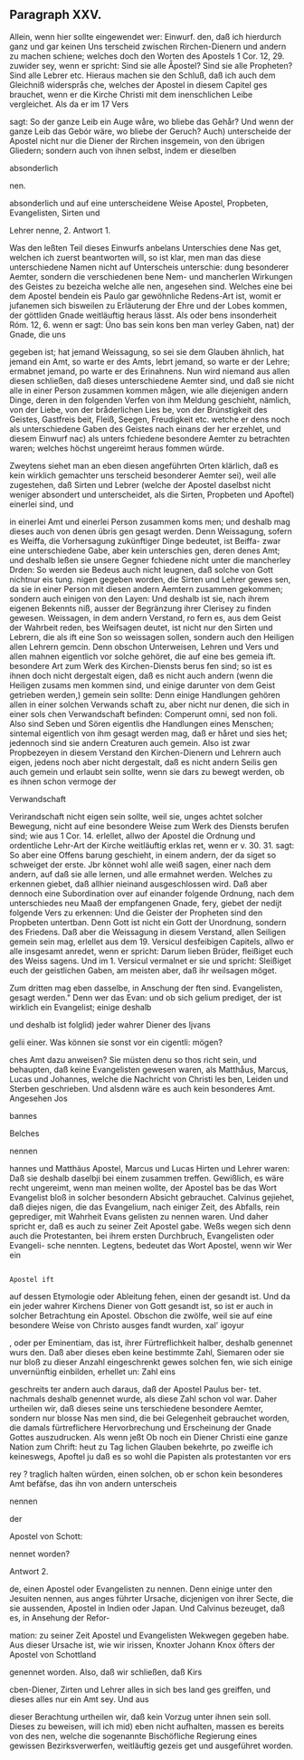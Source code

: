 
<!-- Seite 445 -->
Paragraph  XXV.
---------------

Allein, wenn hier sollte eingewendet wer: Einwurf. den, daß ich hierdurch ganz und gar keinen Uns terscheid zwischen Rirchen-Dienern und andern zu machen schiene; welches doch den Worten des Apostels 1 Cor. 12, 29. zuwider sey, wenn er spricht: Sind sie alle Åpostel? Sind sie alle Propheten? Sind alle Lebrer etc. Hieraus machen sie den Schluß, daß ich auch dem Gleichniß widersprås che, welches der Apostel in diesem Capitel ges brauchet, wenn er die Kirche Christi mit dem inenschlichen Leibe vergleichet. Als da er im 17 Vers

sagt: So der ganze Leib ein Auge wåre, wo bliebe das Gehår? Und wenn der ganze Leib das Gebór wäre, wo bliebe der Geruch? Auch) unterscheide der Apostel nicht nur die Diener der Rirchen insgemein, von den übrigen Gliedern; sondern auch von ihnen selbst, indem er dieselben

absonderlich




nen.
<!-- Seite 446 -->
absonderlich und auf eine unterscheidene Weise Apostel, Propbeten, Evangelisten, Sirten und

Lehrer nenne, 2. Antwort 1.

Was den leßten Teil dieses Einwurfs anbelans Unterschies dene Nas get, welchen ich zuerst beantworten will, so ist klar, men man das diese unterschiedene Namen nicht auf Unterscheis unterschie: dung besonderer Aemter, sondern die verschiedenen bene Nem- und mancherlen Wirkungen des Geistes zu bezeicha welche alle nen, angesehen sind. Welches eine bei dem Apostel bendein eis Paulo gar gewöhnliche Redens-Art ist, womit er jufanemen sich bisweilen zu Erläuterung der Ehre und der Lobes kommen, der göttliden Gnade weitläuftig heraus lässt. Als oder bens insonderheit Róm. 12, 6. wenn er sagt: Üno bas sein kons ben man verley Gaben, nat) der Gnade, die uns

gegeben ist; hat jemand Weissagung, so sei sie dem Glauben ähnlich, hat jemand ein Amt, so warte er des Amts, lebrt jemand, so warte er der Lehre; ermabnet jemand, po warte er des Erinahnens. Nun wird niemand aus allen diesen schließen, daß dieses unterschiedene Aemter sind, und daß sie nicht alle in einer Person zusammen kommen mågen, wie alle diejenigen andern Dinge, deren in den folgenden Verfen von ihm Meldung geschieht, nämlich, von der Liebe, von der bråderlichen Lies be, von der Brúnstigkeit des Geistes, Gastfreis beit, Fleiß, Seegen, Freudigkeit etc. wetche er dens noch als unterschiedene Gaben des Geistes nach einans der her erzehlet, und diesem Einwurf nac) als unters fchiedene besondere Aemter zu betrachten waren; welches höchst ungereimt heraus fommen würde.

Zweytens siehet man an eben diesen angeführten Orten klärlich, daß es kein wirklich gemachter uns terscheid besonderer Aemter sei), weil alle zugestehen, daß Sirten und Lebrer (welche der Apostel daselbst nicht weniger absondert und unterscheidet, als die Sirten, Propbeten und Apoftel) einerlei sind, und
<!-- Seite 447 -->
 in einerlei Amt und einerlei Person zusammen koms 
men; und deshalb
 mag dieses auch von denen übris 
 gen gesagt werden. Denn Weissagung, sofern es Weiffa, 
die Vorhersagung zukünftiger Dinge bedeutet, ist Beiffa- 
zwar eine unterschiedene Gabe, aber kein unterschies gen, deren 
denes Amt; und deshalb
 leßen sie unsere Gegner fchiedene 
nicht unter die mancherley Drden: So werden sie Bedeus 
auch nicht leugnen, daß solche von Gott nichtnur eis tung. 
nigen gegeben worden, die Sirten und Lehrer gewes 
sen, da sie in einer Person mit diesen andern Aemtern 
zusammen gekommen; sondern auch einigen von den 
Layen: Und deshalb ist sie, nach ihrem eigenen Bekennts 
niß, ausser der Begränzung ihrer Clerisey zu finden 
gewesen. Weissagen, in dem andern Verstand, ro 
fern es, aus dem Geist der Wahrbeit reden, bes Weifsagen 
deutet, ist nicht nur den Sirten und Lebrern, die als ift eine Son 
so weissagen sollen, sondern auch den Heiligen allen Lehrern 
gemcin. Denn obschon Unterweisen, Lehren und Vers und allen 
mahnen eigentlich vor solche gehöret, die auf eine bes gemeia ift. 
besondere Art zum Werk des Kirchen-Diensts berus 
fen sind; so ist es ihnen doch nicht dergestalt eigen, 
daß es nicht auch andern (wenn die Heiligen zusams 
men kommen sind, und einige darunter von dem Geist 
getrieben werden,) gemein sein sollte: Denn einige 
Handlungen gehören allen in einer solchen Verwands 
schaft zu, aber nicht nur denen, die sich in einer sols 
chen Verwandschaft befinden: Comperunt omni, 
sed non foli. Also sind Seben und Sören eigentlis 
dhe Handlungen eines Menschen; sintemal eigentlich 
von ihm gesagt werden mag, daß er håret und sies 
het; jedennoch sind sie andern Creaturen auch gemein. 
Also ist zwar Propbezeyen in diesem Verstand den 
Kirchen-Dienern und Lehrern auch eigen, jedens 
noch aber nicht dergestalt, daß es nicht andern Seilis 
gen auch gemein und erlaubt sein sollte, wenn sie dars 
zu bewegt werden, ob es ihnen schon vermoge der 

Verwandschaft
<!-- Seite 448 -->

Verirandschaft nicht eigen sein sollte, weil sie, unges achtet solcher Bewegung, nicht auf eine besondere Weise zum Werk des Diensts berufen sind; wie aus 1 Cor. 14. erlellet, allwo der Apostel die Ordnung und ordentliche Lehr-Art der Kirche weitläuftig erklas ret, wenn er v. 30. 31. sagt: So aber eine Offens barung geschieht, in einem andern, der da siget so schweiget der erste. Jbr könnet wohl alle weiß sagen, einer nach dem andern, auf daß sie alle lernen, und alle ermahnet werden. Welches zu erkennen giebet, daß allhier nieinand ausgeschlossen wird. Daß aber dennoch eine Subordination over auf einander folgende Ordnung, nach dem unterschiedes neu Maaß der empfangenen Gnade, fery, giebet der nedijt folgende Vers zu erkennen: Und die Geister der Propheten sind den Propbeten untertban. Denn Gott ist nicht ein Gott der Unordnung, sondern des Friedens. Daß aber die Weissagung in diesem Verstand, allen Seiligen gemein sein mag, erlellet aus dem 19. Versicul desfeibigen Capitels, allwo er alle insgesamt anredet, wenn er spricht: Darum lieben Brüder, fleißiget euch des Weiss sagens. Und im 1. Versicul vermalnet er sie und spricht: Sleißiget euch der geistlichen Gaben, am meisten aber, daß ihr weilsagen möget.

Zum dritten mag eben dasselbe, in Anschung der ften sind. Evangelisten, gesagt werden." Denn wer das Evan: und ob sich gelium prediget, der ist wirklich ein Evangelist; einige deshalb

und deshalb ist folglid) jeder wahrer Diener des Iįvans

gelii einer. Was können sie sonst vor ein cigentli: mögen?

ches Amt dazu anweisen? Sie müsten denu so thos richt sein, und behaupten, daß keine Evangelisten gewesen waren, als Matthåus, Marcus, Lucas und Johannes, welche die Nachricht von Christi les ben, Leiden und Sterben geschrieben. Und alsdenn wäre es auch kein besonderes Amt. Angesehen Jos

bannes

Belches

nennen
<!-- Seite 449 -->
 hannes und Matthäus Apostel, Marcus und Lucas 
Hirten und Lehrer waren: Daß sie deshalb daselbji bei 
einem zusammen treffen. Gewißlich, es wäre recht 
ungereimt, wenn man meinen wollte, der Apostel bas 
be das Wort Evangelist bloß in solcher besondern 
Absicht gebrauchet. Calvinus gejiehet, daß diejes 
nigen, die das Evangelium, nach einiger Zeit, 
des Abfalls, rein geprediger, mit Wahrheit Evans 
gelisten zu nennen waren. Und daher spricht er, 
daß es auch zu seiner Zeit Apostel gabe. Weßs 
wegen sich denn auch die Protestanten, bei ihrem 
ersten Durchbruch, Evangelisten oder Evangeli- 
sche nennten. 
  Legtens, bedeutet das Wort Apostel, wenn wir Wer ein 

                                                                         Apostel ift 
auf dessen Etymologie oder Ableitung fehen, einen 
der gesandt ist. Und da ein jeder wahrer Kirchens 
Diener von Gott gesandt ist, so ist er auch in solcher 
Betrachtung ein Apostel. Obschon die zwölfe, 
weil sie auf eine besondere Weise von Christo ausges 
fandt wurden, xal' igoyur 

, oder per Eminentiam, das ist, ihrer Fürtreflichkeit halber, deshalb genennet wurs den. Daß aber dieses eben keine bestimmte Zahl, Siemaren oder sie nur bloß zu dieser Anzahl eingeschrenkt gewes solchen fen, wie sich einige unvernünftig einbilden, erhellet un: Zahl eins

geschreits ter andern auch daraus, daß der Apostel Paulus ber- tet. nachmals deshalb genennet wurde, als diese Zahl schon vol war. Daher urtheilen wir, daß dieses seine uns terschiedene besondere Aemter, sondern nur blosse Nas men sind, die bei Gelegenheit gebrauchet worden, die damals fürtreflichere Hervorbrechung und Erscheinung der Gnade Gottes auszudrucken. Als wenn jeßt Ob noch ein Diener Christi eine ganze Nation zum Chrift: heut zu Tag lichen Glauben bekehrte, po zweifle ich keineswegs, Apoftel ju daß es so wohl die Papisten als protestanten vor ers

rey ? traglich halten würden, einen solchen, ob er schon kein besonderes Amt befäfse, das ihn von andern unterscheis

nennen



der

Apostel von Schott:

nennet worden?

Antwort 2.
<!-- Seite 450 -->
de, einen Apostel oder Evangelisten zu nennen. 
Denn einige unter den Jesuiten nennen, aus anges 
führter Ursache, dicjenigen von ihrer Secte, die sie 
aussenden, Apostel in Indien oder Japan. Und 
Calvinus bezeuget, daß es, in Ansehung der Refor- 

mation: zu seiner Zeit Apostel und Evangelisten Wekwegen gegeben habe. Aus dieser Ursache ist, wie wir irissen, Knoxter Johann Knox öfters der Apostel von Schottland

genennet worden. Also, daß wir schließen, daß Kirs

cben-Diener, Zirten und Lehrer alles in sich bes land ges greiffen, und dieses alles nur ein Amt sey. Und aus

dieser Berachtung urtheilen wir, daß kein Vorzug 
unter ihnen sein soll. Dieses zu beweisen, will ich 
mid) eben nicht aufhalten, massen es bereits von des 
nen, welche die sogenannte Bischöfliche Regierung 
eines gewissen Bezirksverwerfen, weitläuftig gezeis 
get und ausgeführet worden. 

